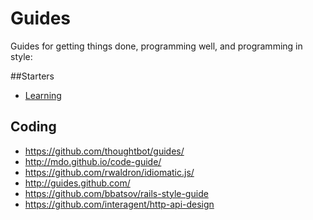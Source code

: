 Guides
======
Guides for getting things done, programming well, and programming in style:

##Starters

* [Learning](starters/trailmap.md)


## Coding

* https://github.com/thoughtbot/guides/
* http://mdo.github.io/code-guide/
* https://github.com/rwaldron/idiomatic.js/
* http://guides.github.com/
* https://github.com/bbatsov/rails-style-guide
* https://github.com/interagent/http-api-design
